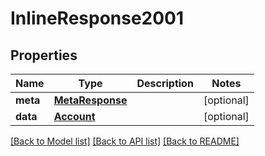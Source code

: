 # InlineResponse2001

## Properties
Name | Type | Description | Notes
------------ | ------------- | ------------- | -------------
**meta** | [**MetaResponse**](MetaResponse.md) |  | [optional] 
**data** | [**Account**](Account.md) |  | [optional] 

[[Back to Model list]](../README.md#documentation-for-models) [[Back to API list]](../README.md#documentation-for-api-endpoints) [[Back to README]](../README.md)


